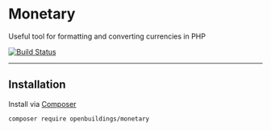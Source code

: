 Monetary
========

Useful tool for formatting and converting currencies in PHP

[![Build Status](https://travis-ci.org/OpenBuildings/monetary.png?branch=master)](https://travis-ci.org/OpenBuildings/monetary)

---

Installation
------------

Install via [Composer](http://getcomposer.org)

``` bash
composer require openbuildings/monetary
```
